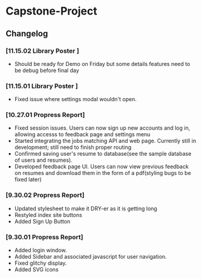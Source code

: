 # Capstone-Project

## Changelog

### [11.15.02 Library Poster ]
- Should be ready for Demo on Friday but some details features need to be debug before final day
### [11.15.01 Library Poster ]
- Fixed issue where settings modal wouldn't open.
### [10.27.01 Propress Report]
- Fixed session issues. Users can now sign up new accounts and log in, allowing accesss to feedback page and settings menu
- Started integrating the jobs matching API and web page. Currently still in development; still need to finish proper       routing
- Confirmed saving user's resume to database(see the sample database of users and resumes). 
- Developed feedback page UI. Users can now view previous feedback on resumes and download them in the form of a pdf(styling bugs to be fixed later)

### [9.30.02 Propress Report]
- Updated stylesheet to make it DRY-er as it is getting long
- Restyled index site buttons
- Added Sign Up Button

### [9.30.01 Propress Report]
- Added login window.
- Added Sidebar and associated javascript for user navigation.
- Fixed glitchy display.
- Added SVG icons
